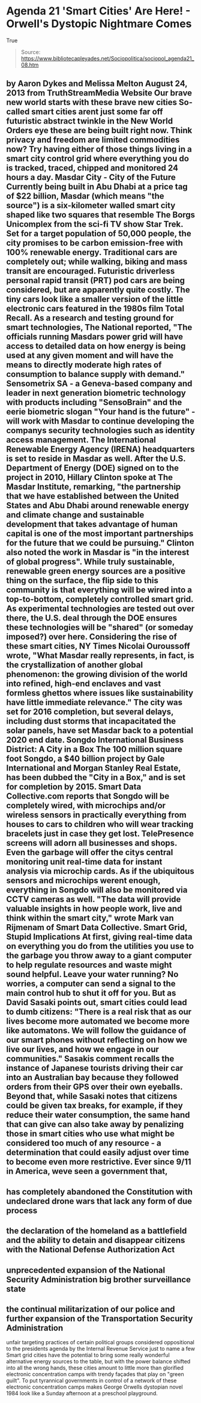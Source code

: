 # Agenda 21 'Smart Cities' Are Here! - Orwell's Dystopic Nightmare Comes 
True

> Source: https://www.bibliotecapleyades.net/Sociopolitica/sociopol_agenda21_08.htm

by Aaron Dykes and Melissa Melton
August 24, 2013
from
TruthStreamMedia Website
Our brave new world starts with these
brave new cities
So-called smart cities arent just some far off
futuristic abstract twinkle in the
New World Orders eye
these are being
built right now.
Think privacy and freedom are limited
commodities now? Try having either of those things living in a smart city
control grid where everything you do is tracked, traced, chipped and
monitored 24 hours a day.
Masdar
City - City of the Future
Currently being built in Abu Dhabi at a price
tag of $22 billion,
Masdar (which means "the source") is a six-kilometer
walled smart city shaped like two squares that resemble The Borgs Unicomplex from the sci-fi TV show Star Trek.
Set for a target population of 50,000 people,
the city promises to be carbon emission-free with 100% renewable energy.
Traditional cars are completely out; while
walking, biking and mass transit are encouraged. Futuristic driverless
personal rapid transit (PRT) pod cars are being considered, but are
apparently quite costly.
The tiny cars look like a smaller version of the
little electronic cars featured in the 1980s film Total Recall.
As a research and testing ground for smart
technologies,
The National reported,
"The
officials running Masdars power grid will have
access to detailed data on how energy
is being used at any given moment and will have the means to directly
moderate high rates of consumption to balance supply with
demand."
Sensometrix SA - a Geneva-based
company and leader in next generation biometric technology with products
including "SensoBrain" and the eerie biometric slogan "Your hand is the
future" -
will work
with Masdar to continue developing the companys security technologies
such as identity access management.
The International Renewable Energy Agency
(IRENA) headquarters is set to reside in Masdar as well.
After the U.S. Department of Energy (DOE)
signed on to the project in 2010,
Hillary Clinton spoke at The Masdar Institute, remarking,
"the
partnership that we have established between the United States and Abu
Dhabi around renewable energy and climate change and sustainable
development that takes advantage of human capital is one of the most
important partnerships for the future that we could be pursuing."
Clinton also noted the work in Masdar is "in the
interest of global progress".
While truly sustainable, renewable green energy
sources are a positive thing on the surface, the flip side to this community
is that everything will be wired into a top-to-bottom, completely controlled
smart grid.
As experimental technologies are tested out over
there, the U.S. deal through the DOE ensures these technologies will be
"shared" (or someday imposed?) over here.
Considering the rise of these smart
cities, NY Times
Nicolai Ouroussoff
wrote,
"What
Masdar really represents, in fact, is the crystallization of another
global phenomenon: the growing division of the world into refined,
high-end enclaves and vast formless ghettos where issues like
sustainability have little immediate relevance."
The city was set for 2016 completion, but
several delays, including dust storms that incapacitated the solar panels,
have set Masdar back to a potential 2020 end date.
Songdo
International Business District: A City in a Box
The 100 million square foot
Songdo, a $40
billion project by Gale International and Morgan Stanley Real Estate, has
been dubbed the "City in a Box," and is set for completion by 2015.
Smart Data Collective.com reports that Songdo will be completely wired,
with microchips and/or wireless sensors in practically everything from
houses to cars to children who will wear tracking bracelets
just in case they get lost.
TelePresence screens will adorn all businesses
and shops. Even the garbage will offer the citys central monitoring unit
real-time data for instant analysis via microchip cards.
As if the ubiquitous sensors and microchips
werent enough, everything in Songdo will also be
monitored via CCTV cameras as well.
"The
data will provide valuable insights in how people work, live and
think within the smart city," wrote
Mark van Rijmenam of Smart Data Collective.
Smart Grid, Stupid Implications
At first, giving real-time data on everything
you do from the utilities you use to the garbage you throw away to a giant
computer to help regulate resources and waste might sound helpful.
Leave your water running? No worries, a computer
can send a signal to the main control hub to shut it off for you.
But as David Sasaki points out, smart
cities could lead to dumb citizens:
"There
is a real risk that as our lives become more automated we become more
like automatons. We will follow the guidance of our smart
phones without reflecting on how we live our lives, and how we engage in
our communities."
Sasakis comment recalls the instance of
Japanese tourists driving their car into an Australian bay because they
followed orders from their GPS over their own eyeballs.
Beyond that, while Sasaki notes that citizens
could be given tax breaks, for example, if they reduce their water
consumption, the same hand that can give can also take away by penalizing
those in smart cities who use what might be considered too much of any
resource - a determination that could easily adjust over time to become even
more restrictive.
Ever since 9/11 in America, weve seen a
government that,
-
has completely abandoned the
Constitution with undeclared drone wars that lack any form of due
process
-
the declaration of the homeland as a
battlefield and the ability to detain and disappear citizens with
the National Defense Authorization Act
-
unprecedented expansion of the National
Security Administration big brother surveillance state
-
the continual militarization of our
police and further expansion of the Transportation Security
Administration
-
unfair targeting practices of certain
political groups considered oppositional to the presidents agenda
by the Internal Revenue Service just to name a few
Smart grid cities have the potential to bring
some really wonderful alternative energy sources to the table, but with the
power balance shifted into all the wrong hands, these cities amount to
little more than glorified electronic concentration camps with trendy
façades that play on "green guilt".
To put tyrannical governments in control of a
network of these electronic concentration camps makes George Orwells
dystopian novel
1984 look like a Sunday afternoon at a preschool playground.
